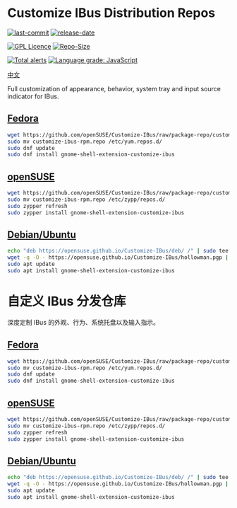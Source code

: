 # Customize IBus Distribution Repos

[![last-commit](https://img.shields.io/github/last-commit/openSUSE/Customize-IBus)](https://github.com/openSUSE/Customize-IBus/graphs/commit-activity)
[![release-date](https://img.shields.io/github/release-date/openSUSE/Customize-IBus)](../../releases)

[![GPL Licence](https://img.shields.io/badge/license-GPL-blue)](https://opensource.org/licenses/GPL-3.0/)
[![Repo-Size](https://img.shields.io/github/repo-size/openSUSE/Customize-IBus.svg)](https://github.com/openSUSE/Customize-IBus/archive/main.zip)

[![Total alerts](https://img.shields.io/lgtm/alerts/g/openSUSE/Customize-IBus.svg?logo=lgtm&logoWidth=18)](https://lgtm.com/projects/g/openSUSE/Customize-IBus/alerts/)
[![Language grade: JavaScript](https://img.shields.io/lgtm/grade/javascript/g/openSUSE/Customize-IBus.svg?logo=lgtm&logoWidth=18)](https://lgtm.com/projects/g/openSUSE/Customize-IBus/context:javascript)

[中文](#自定义-ibus-分发仓库)

Full customization of appearance, behavior, system tray and input source indicator for IBus.

## [Fedora](rpm)

```bash
wget https://github.com/openSUSE/Customize-IBus/raw/package-repo/customize-ibus-rpm.repo
sudo mv customize-ibus-rpm.repo /etc/yum.repos.d/
sudo dnf update
sudo dnf install gnome-shell-extension-customize-ibus
```

## [openSUSE](rpm)

```bash
wget https://github.com/openSUSE/Customize-IBus/raw/package-repo/customize-ibus-rpm.repo
sudo mv customize-ibus-rpm.repo /etc/zypp/repos.d/
sudo zypper refresh
sudo zypper install gnome-shell-extension-customize-ibus
```

## [Debian/Ubuntu](deb)

```bash
echo "deb https://opensuse.github.io/Customize-IBus/deb/ /" | sudo tee -a /etc/apt/sources.list.d/customize-ibus-deb.list > /dev/null
wget -q -O - https://opensuse.github.io/Customize-IBus/hollowman.pgp | sudo apt-key add -
sudo apt update
sudo apt install gnome-shell-extension-customize-ibus
```

# 自定义 IBus 分发仓库

深度定制 IBus 的外观、行为、系统托盘以及输入指示。

## [Fedora](rpm)

```bash
wget https://github.com/openSUSE/Customize-IBus/raw/package-repo/customize-ibus-rpm.repo
sudo mv customize-ibus-rpm.repo /etc/yum.repos.d/
sudo dnf update
sudo dnf install gnome-shell-extension-customize-ibus
```

## [openSUSE](rpm)

```bash
wget https://github.com/openSUSE/Customize-IBus/raw/package-repo/customize-ibus-rpm.repo
sudo mv customize-ibus-rpm.repo /etc/zypp/repos.d/
sudo zypper refresh
sudo zypper install gnome-shell-extension-customize-ibus
```

## [Debian/Ubuntu](deb)

```bash
echo "deb https://opensuse.github.io/Customize-IBus/deb/ /" | sudo tee -a /etc/apt/sources.list.d/customize-ibus-deb.list > /dev/null
wget -q -O - https://opensuse.github.io/Customize-IBus/hollowman.pgp | sudo apt-key add -
sudo apt update
sudo apt install gnome-shell-extension-customize-ibus
```
